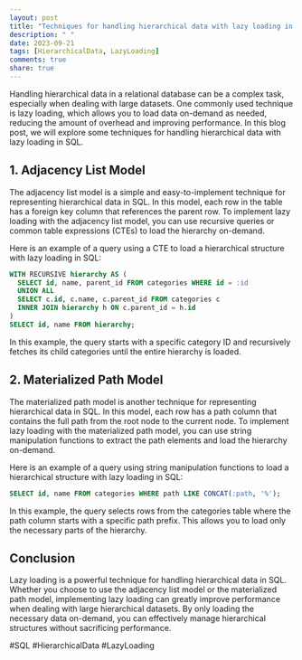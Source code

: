 ```yaml
---
layout: post
title: "Techniques for handling hierarchical data with lazy loading in SQL."
description: " "
date: 2023-09-21
tags: [HierarchicalData, LazyLoading]
comments: true
share: true
---
```


Handling hierarchical data in a relational database can be a complex task, especially when dealing with large datasets. One commonly used technique is lazy loading, which allows you to load data on-demand as needed, reducing the amount of overhead and improving performance. In this blog post, we will explore some techniques for handling hierarchical data with lazy loading in SQL.

## 1. Adjacency List Model

The adjacency list model is a simple and easy-to-implement technique for representing hierarchical data in SQL. In this model, each row in the table has a foreign key column that references the parent row. To implement lazy loading with the adjacency list model, you can use recursive queries or common table expressions (CTEs) to load the hierarchy on-demand.

Here is an example of a query using a CTE to load a hierarchical structure with lazy loading in SQL:

```sql
WITH RECURSIVE hierarchy AS (
  SELECT id, name, parent_id FROM categories WHERE id = :id
  UNION ALL
  SELECT c.id, c.name, c.parent_id FROM categories c
  INNER JOIN hierarchy h ON c.parent_id = h.id
)
SELECT id, name FROM hierarchy;
```

In this example, the query starts with a specific category ID and recursively fetches its child categories until the entire hierarchy is loaded.

## 2. Materialized Path Model

The materialized path model is another technique for representing hierarchical data in SQL. In this model, each row has a path column that contains the full path from the root node to the current node. To implement lazy loading with the materialized path model, you can use string manipulation functions to extract the path elements and load the hierarchy on-demand.

Here is an example of a query using string manipulation functions to load a hierarchical structure with lazy loading in SQL:

```sql
SELECT id, name FROM categories WHERE path LIKE CONCAT(:path, '%');
```

In this example, the query selects rows from the categories table where the path column starts with a specific path prefix. This allows you to load only the necessary parts of the hierarchy.

## Conclusion

Lazy loading is a powerful technique for handling hierarchical data in SQL. Whether you choose to use the adjacency list model or the materialized path model, implementing lazy loading can greatly improve performance when dealing with large hierarchical datasets. By only loading the necessary data on-demand, you can effectively manage hierarchical structures without sacrificing performance.

#SQL #HierarchicalData #LazyLoading